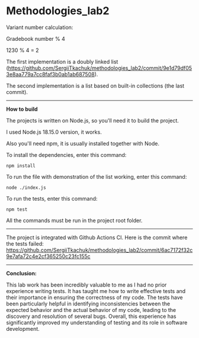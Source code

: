 # Methodologies_lab2

Variant number calculation:

Gradebook number % 4

1230 % 4 = 2

The first implementation is a doubly linked list (https://github.com/SergiiTkachuk/methodologies_lab2/commit/9e1d79df053e8aa779a7cc8faf3b0ab1ab687508).

The second implementation is a list based on built-in collections (the last commit).

***

__How to build__

The projects is written on Node.js, so you'll need it to build the project.

I used Node.js 18.15.0 version, it works.

Also you'll need npm, it is usually installed together with Node.

To install the dependencies, enter this command:
```
npm install
```

To run the file with demonstration of the list working, enter this command:
```
node ./index.js
```

To run the tests, enter this command:
```
npm test
```

All the commands must be run in the project root folder.

***

The project is integrated with Github Actions CI. Here is the commit where the tests failed: https://github.com/SergiiTkachuk/methodologies_lab2/commit/6ac7172f32c9e7afa72c4e2cf365250c23fc155c

***

__Conclusion:__

This lab work has been incredibly valuable to me as I had no prior experience writing tests. It has taught me how to write effective tests and their importance in ensuring the correctness of my code. The tests have been particularly helpful in identifying inconsistencies between the expected behavior and the actual behavior of my code, leading to the discovery and resolution of several bugs. Overall, this experience has significantly improved my understanding of testing and its role in software development.